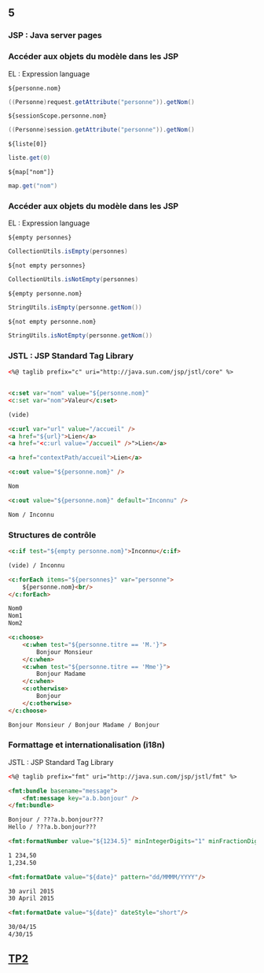 <!-- .slide: data-background-image="images/spring.png" data-background-size="1200px" class="chapter" -->
## 5
### JSP : Java server pages





<!-- .slide: class="slide" -->
### Accéder aux objets du modèle dans les JSP
EL : Expression language

`${personne.nom}`
```java
((Personne)request.getAttribute("personne")).getNom()
```

`${sessionScope.personne.nom}`
```java
((Personne)session.getAttribute("personne")).getNom()
```

`${liste[0]}`
```java
liste.get(0)
```

`${map["nom"]}`
```java
map.get("nom")
```





<!-- .slide: class="slide" -->
### Accéder aux objets du modèle dans les JSP
EL : Expression language

`${empty personnes}`
```java
CollectionUtils.isEmpty(personnes)
```

`${not empty personnes}`
```java
CollectionUtils.isNotEmpty(personnes)
```

`${empty personne.nom}`
```java
StringUtils.isEmpty(personne.getNom())
```

`${not empty personne.nom}`
```java
StringUtils.isNotEmpty(personne.getNom())
```





<!-- .slide: class="slide" -->
### JSTL : JSP Standard Tag Library
```html
<%@ taglib prefix="c" uri="http://java.sun.com/jsp/jstl/core" %>
```



```html

<c:set var="nom" value="${personne.nom}"
<c:set var="nom">Valeur</c:set>

(vide)
```

```html
<c:url var="url" value="/accueil" />
<a href="${url}">Lien</a>
<a href="<c:url value="/accueil" />">Lien</a>

<a href="contextPath/accueil">Lien</a>
```

```html
<c:out value="${personne.nom}" />

Nom
```

```html
<c:out value="${personne.nom}" default="Inconnu" />

Nom / Inconnu
```





<!-- .slide: class="slide" -->
### Structures de contrôle
```html
<c:if test="${empty personne.nom}">Inconnu</c:if>

(vide) / Inconnu
```

```html
<c:forEach items="${personnes}" var="personne">
    ${personne.nom}<br/>
</c:forEach>

Nom0
Nom1
Nom2
```

```html
<c:choose>
    <c:when test="${personne.titre == 'M.'}">
        Bonjour Monsieur
    </c:when>
    <c:when test="${personne.titre == 'Mme'}">
        Bonjour Madame
    </c:when>
    <c:otherwise>
        Bonjour
    </c:otherwise>
</c:choose>

Bonjour Monsieur / Bonjour Madame / Bonjour
```





<!-- .slide: class="slide" -->
### Formattage et internationalisation (i18n)
JSTL : JSP Standard Tag Library
```html
<%@ taglib prefix="fmt" uri="http://java.sun.com/jsp/jstl/fmt" %>
```

```html
<fmt:bundle basename="message">
    <fmt:message key="a.b.bonjour" />
</fmt:bundle>

Bonjour / ???a.b.bonjour???
Hello / ???a.b.bonjour???
```

```html
<fmt:formatNumber value="${1234.5}" minIntegerDigits="1" minFractionDigits="2" />

1 234,50
1,234.50
```

```html
<fmt:formatDate value="${date}" pattern="dd/MMMM/YYYY"/>

30 avril 2015
30 April 2015
```

```html
<fmt:formatDate value="${date}" dateStyle="short"/>

30/04/15
4/30/15
```





<!-- .slide: data-background-image="images/tp.png" data-background-size="500px" class="tp" -->
## [TP2](https://github.com/romain-warnan/formation-spring-mvc#2-navigation)